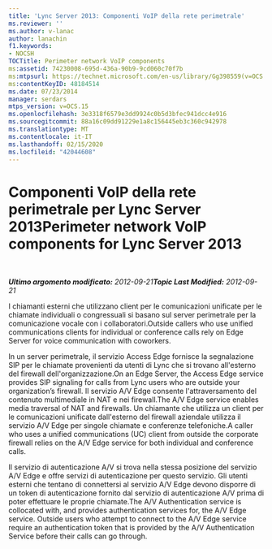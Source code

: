 ```yaml
---
title: 'Lync Server 2013: Componenti VoIP della rete perimetrale'
ms.reviewer: ''
ms.author: v-lanac
author: lanachin
f1.keywords:
- NOCSH
TOCTitle: Perimeter network VoIP components
ms:assetid: 74230008-695d-436a-90b9-9cd060c70f7b
ms:mtpsurl: https://technet.microsoft.com/en-us/library/Gg398559(v=OCS.15)
ms:contentKeyID: 48184514
ms.date: 07/23/2014
manager: serdars
mtps_version: v=OCS.15
ms.openlocfilehash: 3e3318f6579e3dd9924c0b5d3bfec941dcc4e916
ms.sourcegitcommit: 88a16c09dd91229e1a8c156445eb3c360c942978
ms.translationtype: MT
ms.contentlocale: it-IT
ms.lasthandoff: 02/15/2020
ms.locfileid: "42044608"
---
```

<div data-xmlns="http://www.w3.org/1999/xhtml">

<div class="topic" data-xmlns="http://www.w3.org/1999/xhtml" data-msxsl="urn:schemas-microsoft-com:xslt" data-cs="http://msdn.microsoft.com/">

<div data-asp="http://msdn2.microsoft.com/asp">

# <a name="perimeter-network-voip-components-for-lync-server-2013"></a><span data-ttu-id="50673-102">Componenti VoIP della rete perimetrale per Lync Server 2013</span><span class="sxs-lookup"><span data-stu-id="50673-102">Perimeter network VoIP components for Lync Server 2013</span></span>

</div>

<div id="mainSection">

<div id="mainBody">

<span> </span>

<span data-ttu-id="50673-103">_**Ultimo argomento modificato:** 2012-09-21_</span><span class="sxs-lookup"><span data-stu-id="50673-103">_**Topic Last Modified:** 2012-09-21_</span></span>

<span data-ttu-id="50673-104">I chiamanti esterni che utilizzano client per le comunicazioni unificate per le chiamate individuali o congressuali si basano sul server perimetrale per la comunicazione vocale con i collaboratori.</span><span class="sxs-lookup"><span data-stu-id="50673-104">Outside callers who use unified communications clients for individual or conference calls rely on Edge Server for voice communication with coworkers.</span></span>

<span data-ttu-id="50673-105">In un server perimetrale, il servizio Access Edge fornisce la segnalazione SIP per le chiamate provenienti da utenti di Lync che si trovano all'esterno del firewall dell'organizzazione.</span><span class="sxs-lookup"><span data-stu-id="50673-105">On an Edge Server, the Access Edge service provides SIP signaling for calls from Lync users who are outside your organization’s firewall.</span></span> <span data-ttu-id="50673-106">Il servizio A/V Edge consente l'attraversamento del contenuto multimediale in NAT e nei firewall.</span><span class="sxs-lookup"><span data-stu-id="50673-106">The A/V Edge service enables media traversal of NAT and firewalls.</span></span> <span data-ttu-id="50673-107">Un chiamante che utilizza un client per le comunicazioni unificate dall'esterno del firewall aziendale utilizza il servizio A/V Edge per singole chiamate e conferenze telefoniche.</span><span class="sxs-lookup"><span data-stu-id="50673-107">A caller who uses a unified communications (UC) client from outside the corporate firewall relies on the A/V Edge service for both individual and conference calls.</span></span>

<span data-ttu-id="50673-p102">Il servizio di autenticazione A/V si trova nella stessa posizione del servizio A/V Edge e offre servizi di autenticazione per questo servizio. Gli utenti esterni che tentano di connettersi al servizio A/V Edge devono disporre di un token di autenticazione fornito dal servizio di autenticazione A/V prima di poter effettuare le proprie chiamate.</span><span class="sxs-lookup"><span data-stu-id="50673-p102">The A/V Authentication service is collocated with, and provides authentication services for, the A/V Edge service. Outside users who attempt to connect to the A/V Edge service require an authentication token that is provided by the A/V Authentication Service before their calls can go through.</span></span>

</div>

<span> </span>

</div>

</div>

</div>

